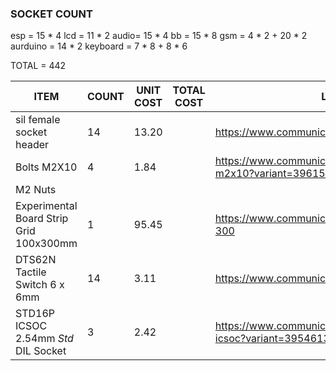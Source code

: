 ### SOCKET COUNT
esp = 15 * 4
lcd = 11 * 2
audio= 15 * 4
bb = 15 * 8
gsm = 4 * 2 + 20 * 2
aurduino = 14 * 2
keyboard = 7 * 8 + 8 * 6

TOTAL = 442

| ITEM                                    | COUNT | UNIT COST | TOTAL COST | LINK                                                                     |
| --------------------------------------- | ----- | --------- | ---------- | ------------------------------------------------------------------------ |
| sil female socket header                | 14    | 13.20     |            | https://www.communica.co.za/products/605340                              |
| Bolts M2X10                             | 4     | 1.84      |            | https://www.communica.co.za/products/scsk-m2x10?variant=39615686443081   |
| M2 Nuts                                 |       |           |            |                                                                          |
| Experimental Board Strip Grid 100x300mm | 1     | 95.45     |            | https://www.communica.co.za/products/excu21-300                          |
| DTS62N Tactile Switch 6 x 6mm           | 14    | 3.11      |            | https://www.communica.co.za/products/dts62n                              |
| STD16P ICSOC<br>2.54mm _Std_ DIL Socket | 3     | 2.42      |            | https://www.communica.co.za/products/std16p-icsoc?variant=39546137215049 |
